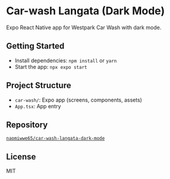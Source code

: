 # Car-wash Langata (Dark Mode)

Expo React Native app for Westpark Car Wash with dark mode.

## Getting Started

- Install dependencies: `npm install` or `yarn`
- Start the app: `npx expo start`

## Project Structure

- `car-wash/`: Expo app (screens, components, assets)
- `App.tsx`: App entry

## Repository

[`naomiwwe65/car-wash-langata-dark-mode`](https://github.com/naomiwwe65/car-wash-langata-dark-mode)

## License

MIT
